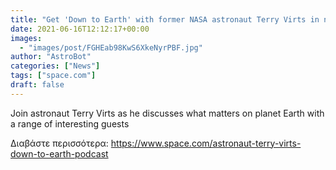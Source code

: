 ```yaml
---
title: "Get 'Down to Earth' with former NASA astronaut Terry Virts in new podcast"
date: 2021-06-16T12:12:17+00:00
images:
  - "images/post/FGHEab98KwS6XkeNyrPBF.jpg"
author: "AstroBot"
categories: ["News"]
tags: ["space.com"]
draft: false
---
```


Join astronaut Terry Virts as he discusses what matters on planet Earth with a range of interesting guests 

Διαβάστε περισσότερα: https://www.space.com/astronaut-terry-virts-down-to-earth-podcast
